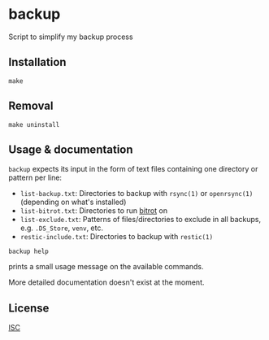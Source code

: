 # backup

Script to simplify my backup process

## Installation
```shell
make
```

## Removal
```shell
make uninstall
```

## Usage & documentation
`backup` expects its input in the form of text files containing one directory or pattern per line:
- `list-backup.txt`: Directories to backup with `rsync(1)` or `openrsync(1)` (depending on what's installed)
- `list-bitrot.txt`: Directories to run [bitrot](https://github.com/ambv/bitrot) on
- `list-exclude.txt`: Patterns of files/directories to exclude in all backups, e.g. `.DS_Store`, `venv`, etc.
- `restic-include.txt`: Directories to backup with `restic(1)`

```shell
backup help
```
prints a small usage message on the available commands.

More detailed documentation doesn't exist at the moment.

## License
[ISC](https://opensource.org/licenses/ISC)
